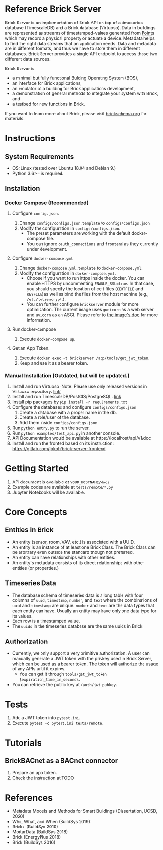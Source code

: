 Reference Brick Server
================================

Brick Server is an implementation of Brick API on top of a timeseries database (TimescaleDB) and a Brick database (Virtuoso). Data in buildings are represented as streams of timestamped-values generated from [Point](http://brickschema.org/schema/1.0.3/Brick#Point)s which may record a physical property or actuate a device. Metadata helps to find the right data streams that an application needs. Data and metadata are in different formats, and thus we have to store them in different databases. Brick Server provides a single API endpoint to access those two different data sources.

Brick Server is
- a minimal but fully functional Bulding Operating System (BOS),
- an interface for Brick applications,
- an emulator of a building for Brick applications development,
- a demonstration of general methods to integrate your system with Brick, and
- a testbed for new functions in Brick.

If you want to learn more about Brick, please visit [brickschema.org](https://brickschema.org) for materials.


# Instructions

## System Requirements
- OS: Linux (tested over Ubuntu 18.04 and Debian 9.)
- Python 3.6>= is required.

## Installation

### Docker Compose (Recommended)

1. Configure `config.json`.
    1. Change `configs/configs.json.template` to `configs/configs.json`
    2. Modify the configuration in `configs/configs.json`.
        - The preset parameters are working with the default docker-compose file.
        - You can ignore `oauth_connections` and `frontend` as they currently under development.
2. Configure `docker-compose.yml`
    1. Change `docker-compose.yml.template` to `docker-compose.yml`.
    2. Modify the configuration in `docker-compose.yml`.
        - Choose if you want to run https inside the docker. You can enable HTTPS by uncommenting `ENABLE_SSL=true`. In that case, you should specify the location of cert files (`CERTFILE` and `KEYFILE`)as well as bind the files from the host machine (e.g., `/etc/letsencrypt`.).
        - You can further configure `brickserver` module for more optimization. The current image uses `gunicorn` as a web server and `uvicorn` as an ASGI. Please refer to [the image's doc](https://github.com/tiangolo/uvicorn-gunicorn-fastapi-docker) for more information.

3. Run docker-compose
    1. Execute `docker-compose up`.

4. Get an App Token.
    1. Execute `docker exec -t brickserver /app/tools/get_jwt_token`.
    2. Keep and use it as a bearer token.


### Manual Installation (Outdated, but will be updated.)

1. Install and run Virtuoso (Note: Please use only released versions in Virtuoso repository. [link](https://github.com/openlink/virtuoso-opensource/releases))
2. Install and run TimescaleDB/PostGIS/PostgreSQL. [link](https://docs.timescale.com/getting-started/installation)
5. Install pip packages by ``pip install -r requirements.txt``
6. Configure the databases and configure ``configs/configs.json``
    1. Create a database with a proper name in the db.
    2. Create a role/user of the database.
    3. Add them inside ``configs/configs.json``
7. Run ``python entry.py`` to run the server.
8. Run ``python examples/test_api.py`` in another console.
9. API Documentation would be available at https://localhost/api/v1/doc
10. Install and run the fronted based on its instruction: https://gitlab.com/jbkoh/brick-server-frontend


# Getting Started
1. API document is available at `YOUR_HOSTNAME/docs`
2. Example codes are available at `tests/remote/*.py`
3. Jupyter Notebooks will be available.

# Core Concepts
## Entities in Brick
- An entity (sensor, room, VAV, etc.) is associated with a UUID.
- An entity is an instance of at least one Brick Class. The Brick Class can be arbitrary even outside the standard though not preferred.
- An entity can have relationships with other entities.
- An entity's metadata consists of its direct relationships with other entities (or properties.)

## Timeseries Data
- The database schema of timeseries data is a long table with four columns of `uuid`, `timestamp`, `number`, and `text` where the combinations of `uuid` and `timestamp` are unique. `number` and `text` are the data types that each entity can have. Usually an entity may have only one data type for its values.
- Each row is a timestamped value.
- The `uuids` in the timeseries database are the same uuids in Brick.

## Authorization
- Currently, we only support a very primitive authorization. A user can manually generate a JWT token with the privkey used in Brick Server, which can be used as a bearer token. The token will authorize the usage of any APIs until it expires.
    - You can get it through `tools/get_jwt_token $expiration_time_in_seconds`.
- You can retrieve the public key at `/auth/jwt_pubkey`.


# Tests
1. Add a JWT token into `pytest.ini`.
2. Execute `pytest -c pytest.ini tests/remote`.

# Tutorials
## BrickBACnet as a BACnet connector
1. Prepare an app token.
2. Check the instruction at TODO

# References
- Metadata Models and Methods for Smart Buildings (Dissertation, UCSD, 2020)
- Who, What, and When (BuildSys 2019)
- Brick+ (BuildSys 2019)
- MortarData (BuildSys 2018)
- Brick (EnergyPlus 2018)
- Brick (BuildSys 2016)
